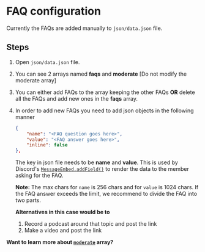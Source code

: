 # FAQ configuration

Currently the FAQs are added manually to `json/data.json` file.

## Steps

1. Open `json/data.json` file.
1. You can see 2 arrays named **faqs** and **moderate** [Do not modify the moderate array]
1. You can either add FAQs to the array keeping the other FAQs **OR** delete all the FAQs and add new ones in the **faqs** array.
1. In order to add new FAQs you need to add json objects in the following manner

    ```json
    {
        "name": "<FAQ question goes here>",
        "value": "<FAQ answer goes here>",
        "inline": false
    },
    ```

    The key in json file needs to be **name** and **value**. This is used by Discord's [`MessageEmbed.addField()`](https://discord.js.org/#/docs/main/stable/class/MessageEmbed?scrollTo=addField) to render the data to the member asking for the FAQ.

    **Note:** The max chars for `name` is 256 chars and for `value` is 1024 chars. If the FAQ answer exceeds the limit, we recommend to divide the FAQ into two parts.

    **Alternatives in this case would be to**

    1. Record a podcast around that topic and post the link
    2. Make a video and post the link

**Want to learn more about [`moderate`](https://github.com/rahul1116/CodeMod/blob/master/docs/moderationconfig.md) array?**
